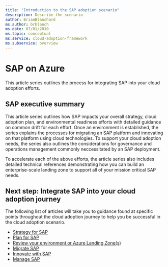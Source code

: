 ```yaml
---
title: "Introduction to the SAP adoption scenario"
description: Describe the scenario
author: BrianBlanchard
ms.author: brblanch
ms.date: 07/01/2010
ms.topic: conceptual
ms.service: cloud-adoption-framework
ms.subservice: overview
---
```


# SAP on Azure

This article series outlines the process for integrating SAP into your cloud adoption efforts.

## SAP executive summary

This article series outlines how SAP impacts your overall strategy, cloud adoption plan, and environmental readiness efforts with detailed guidance on common drift for each effort. Once an environment is established, the series explains the processes for migrating an SAP platform and innovating on that platform using cloud technologies. To support your cloud adoption needs, the series also outlines the considerations for governance and operations management commonly neccessitated by an SAP deployment.

To accelerate each of the above efforts, the article series also includes detailed technical references demonstrating how you can build an enterprise-scale landing zone to support all of your mission critical SAP needs.

## Next step: Integrate SAP into your cloud adoption journey

The following list of articles will take you to guidance found at specific points throughout the cloud adoption journey to help you be successful in the cloud adoption scenario.

- [Strategy for SAP](./strategy.md)
- [Plan for SAP](./plan.md)
- [Review your environment or Azure Landing Zone(s)](./ready.md)
- [Migrate SAP](./migrate.md)
- [Innovate with SAP](./innovate.md)
- [Manage SAP](./manage.md)
